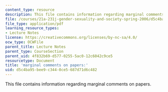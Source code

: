 ```yaml
---
content_type: resource
description: This file contains information regarding marginal comments on papers.
file: /courses/21a-231j-gender-sexuality-and-society-spring-2006/d5c4ba95bee9c3440ce5687d71d6c482_MIT21A_213JS06_cntrl_self.pdf
file_type: application/pdf
learning_resource_types:
- Lecture Notes
license: https://creativecommons.org/licenses/by-nc-sa/4.0/
ocw_type: OCWFile
parent_title: Lecture Notes
parent_type: CourseSection
parent_uid: 4f832b69-d577-0255-5ac0-12c6042c9ce5
resourcetype: Document
title: 'marginal comments on papers:'
uid: d5c4ba95-bee9-c344-0ce5-687d71d6c482
---
```

This file contains information regarding marginal comments on papers.